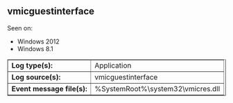 ## vmicguestinterface

Seen on:
* Windows 2012
* Windows 8.1

<table border="1" class="docutils">
  <tbody>
    <tr>
      <td><b>Log type(s):</b></td>
      <td>Application</td>
    </tr>
    <tr>
      <td><b>Log source(s):</b></td>
      <td>vmicguestinterface</td>
    </tr>
    <tr>
      <td><b>Event message file(s):</b></td>
      <td>%SystemRoot%\system32\vmicres.dll</td>
    </tr>
  </tbody>
</table>

&nbsp;

